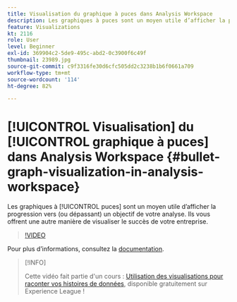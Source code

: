 ```yaml
---
title: Visualisation du graphique à puces dans Analysis Workspace
description: Les graphiques à puces sont un moyen utile d’afficher la progression vers (ou dépassant) un objectif de votre analyse. Ils vous offrent une autre manière de visualiser le succès de votre entreprise.
feature: Visualizations
kt: 2116
role: User
level: Beginner
exl-id: 369904c2-5de9-495c-abd2-0c3900f6c49f
thumbnail: 23989.jpg
source-git-commit: c9f3316fe30d6cfc505dd2c3238b1b6f0661a709
workflow-type: tm+mt
source-wordcount: '114'
ht-degree: 82%

---
```


# [!UICONTROL Visualisation] du [!UICONTROL graphique à puces] dans Analysis Workspace {#bullet-graph-visualization-in-analysis-workspace}

Les graphiques à [!UICONTROL puces] sont un moyen utile d’afficher la progression vers (ou dépassant) un objectif de votre analyse. Ils vous offrent une autre manière de visualiser le succès de votre entreprise.

>[!VIDEO](https://video.tv.adobe.com/v/23989/?quality=12)

Pour plus dʼinformations, consultez la [documentation](https://experienceleague.adobe.com/docs/analytics/analyze/analysis-workspace/visualizations/bullet-graph.html?lang=fr).

>[!INFO]
>
> Cette vidéo fait partie d&#39;un cours : [Utilisation des visualisations pour raconter vos histoires de données](https://experienceleague.adobe.com/?recommended=Analytics-U-1-2021.1.visualizations&amp;lang=fr), disponible gratuitement sur Experience League !
